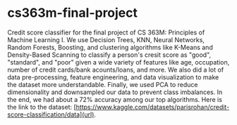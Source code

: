 # cs363m-final-project
Credit score classifier for the final project of CS 363M: Principles of Machine Learning I. We use Decision Trees, KNN, Neural Networks, Random Forests, Boosting, and clustering algorithms like K-Means and Density-Based Scanning to classify a person's cresit score as "good", "standard", and "poor" given a wide variety of features like age, occupation, number of credit cards/bank acounts/loans, and more. We also did a lot of data pre-processing, feature engineering, and data visualization to make the dataset more understandable. Finally, we used PCA to reduce dimensionality and downsampled our data to prevent class imbalances. In the end, we had about a 72% accuracy among our top algorithms. Here is the link to the dataset: [https://www.kaggle.com/datasets/parisrohan/credit-score-classification/data](url).
